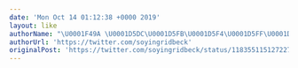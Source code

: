 ```yaml
---
date: 'Mon Oct 14 01:12:38 +0000 2019'
layout: like
authorName: "\U0001F49A \U0001D5DC\U0001D5FB\U0001D5F4\U0001D5FF\U0001D5F6\U0001D5F1 \U0001D5D5\U0001D5F2\U0001D5F0\U0001D5F8 \U0001F49A"
authorUrl: 'https://twitter.com/soyingridbeck'
originalPost: 'https://twitter.com/soyingridbeck/status/1183551151272271872'
---
```

